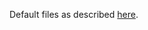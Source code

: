 Default files as described
[here](https://docs.github.com/en/free-pro-team@latest/github/building-a-strong-community/creating-a-default-community-health-file).
